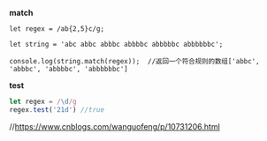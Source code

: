 <!--
 * @Date: 2020-07-14 11:18:38
 * @LastEditors: PoloHuang
 * @LastEditTime: 2020-08-06 18:38:33
--> 
**match**
```
let regex = /ab{2,5}c/g;

let string = 'abc abbc abbbc abbbbc abbbbbc abbbbbbc';

console.log(string.match(regex));  //返回一个符合规则的数组['abbc', 'abbbc', 'abbbbc', 'abbbbbbc']

```
**test**
```js
let regex = /\d/g
regex.test('21d') //true
```
//https://www.cnblogs.com/wanguofeng/p/10731206.html